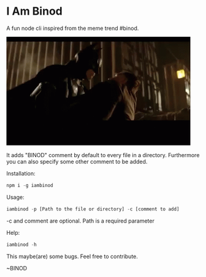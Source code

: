 # I Am Binod

A fun node cli inspired from the meme trend #binod.

![](iambinod.gif)

It adds "BINOD" comment by default to every file in a directory. Furthermore you can also specify some other comment to be added.

Installation:
```javascript
npm i -g iambinod
```

Usage:
```javascript
iambinod -p [Path to the file or directory] -c [comment to add]
```
-c and comment are optional. Path is a required parameter

Help:
```javascript
iambinod -h
```

This maybe(are) some bugs. Feel free to contribute.

~BINOD